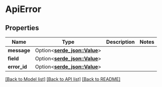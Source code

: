 # ApiError

## Properties

Name | Type | Description | Notes
------------ | ------------- | ------------- | -------------
**message** | Option<[**serde_json::Value**](.md)> |  | 
**field** | Option<[**serde_json::Value**](.md)> |  | 
**error_id** | Option<[**serde_json::Value**](.md)> |  | 

[[Back to Model list]](../README.md#documentation-for-models) [[Back to API list]](../README.md#documentation-for-api-endpoints) [[Back to README]](../README.md)


